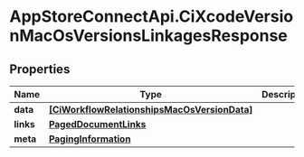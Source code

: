 # AppStoreConnectApi.CiXcodeVersionMacOsVersionsLinkagesResponse

## Properties

Name | Type | Description | Notes
------------ | ------------- | ------------- | -------------
**data** | [**[CiWorkflowRelationshipsMacOsVersionData]**](CiWorkflowRelationshipsMacOsVersionData.md) |  | 
**links** | [**PagedDocumentLinks**](PagedDocumentLinks.md) |  | 
**meta** | [**PagingInformation**](PagingInformation.md) |  | [optional] 


